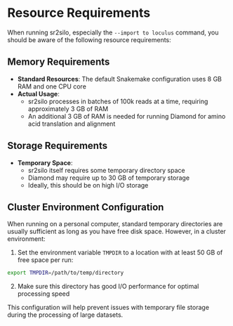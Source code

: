 # Resource Requirements

When running sr2silo, especially the `--import to loculus` command, you should be aware of the following resource requirements:

## Memory Requirements

- **Standard Resources**: The default Snakemake configuration uses 8 GB RAM and one CPU core
- **Actual Usage**: 
  - sr2silo processes in batches of 100k reads at a time, requiring approximately 3 GB of RAM
  - An additional 3 GB of RAM is needed for running Diamond for amino acid translation and alignment

## Storage Requirements

- **Temporary Space**: 
  - sr2silo itself requires some temporary directory space
  - Diamond may require up to 30 GB of temporary storage
  - Ideally, this should be on high I/O storage

## Cluster Environment Configuration

When running on a personal computer, standard temporary directories are usually sufficient as long as you have free disk space. However, in a cluster environment:

1. Set the environment variable `TMPDIR` to a location with at least 50 GB of free space per run:

```bash
export TMPDIR=/path/to/temp/directory
```

2. Make sure this directory has good I/O performance for optimal processing speed

This configuration will help prevent issues with temporary file storage during the processing of large datasets.

